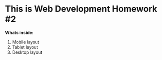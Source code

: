 # This is Web Development Homework #2
**Whats inside:**
1. Mobile layout
2. Tablet layout
3. Desktop layout
